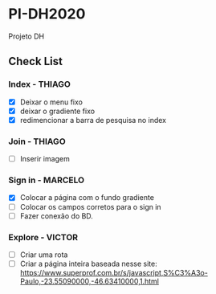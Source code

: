 # PI-DH2020
Projeto DH


## Check List

### Index - THIAGO
- [X] Deixar o menu fixo
- [X] deixar o gradiente fixo
- [X] redimencionar a barra de pesquisa no index

### Join - THIAGO
- [ ] Inserir imagem

### Sign in - MARCELO
- [X] Colocar a página com o fundo gradiente
- [ ] Colocar os campos corretos para o sign in
- [ ] Fazer conexão do BD.

### Explore - VICTOR
- [ ] Criar uma rota
- [ ] Criar a página inteira baseada nesse site: <https://www.superprof.com.br/s/javascript,S%C3%A3o-Paulo,-23.55090000,-46.63410000,1.html>
